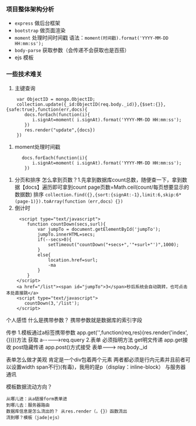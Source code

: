 ### 项目整体架构分析
- `express` 做后台框架
- `bootstrap` 做页面渲染
- `moment` 处理时间时间戳 语法：`moment(时间戳).format('YYYY-MM-DD HH:mm:ss');`
- `body-parse` 获取参数（会传递不会获取也是百搭）
- ejs 模板

### 一些技术难关
1. 主键查询
```
    var ObjectID = mongo.ObjectID;
    collection.update({_id:ObjectID(req.body._id)},{$set:{}},{safe:true},function(err,docs){
       docs.forEach(function(i){
          i.signAt=moment( i.signAt).format('YYYY-MM-DD HH:mm:ss');
       }) 
       res.render("update",{docs})
    })
```    
    
1. moment处理时间戳
```
      docs.forEach(function(i){
          i.signAt=moment( i.signAt).format('YYYY-MM-DD HH:mm:ss');
       }) 
```

1.  分页和排序
  怎么拿到页数？1.先拿到数据库count总数，随便查一下，拿到数据【docs】遍历即可拿到count page页数=Math.ceil(count/每页想要显示的数据数)
  排序  `collection.find({},{sort:{signAt:-1},limit:6,skip:6*(page-1)}).toArray(function（err,docs）{}) `
1. 倒计时
```
     <script type="text/javascript">
        function countDown(secs,surl){
            var jumpTo = document.getElementById('jumpTo');
            jumpTo.innerHTML=secs;
            if(--secs>0){
                setTimeout("countDown("+secs+",'"+surl+"')",1000);
            }
            else{
                location.href=surl;
                -ma
            }
        }
    </script>
    <a href="/list"><span id="jumpTo">3</span>秒后系统会自动跳转，也可点击本处直接跳</a>
    <script type="text/javascript">
       countDown(3,'/list');
    </script>  
```


个人感悟
  什么是携带参数？
    携带参数就是数据库的索引字段

  传参
    1.模板通过a标签携带参数 app.get('',function(req,res){res.render('index',{})})方法 获取 a----->req.query 
    2.表单 必须指明方法 get明文传递 app.get接收 post隐藏传递 app.post()方式接受  表单---> req.body._id

  表单怎么做才美观
    肯定是一个div包着两个元素 两者都必须是行内元素并且前者可以设置width span不行)(有毒)，我用的是p（display：inline-block） 
  与服务器通讯
  
  模板数据流动方向？
    
    从哪儿进：从a链接form表单进
    到哪儿去：服务器路由
    数据库信息是怎么流出的？ 从res.render（，{}）函数流出
    流到哪？模板（jade|ejs）
  
